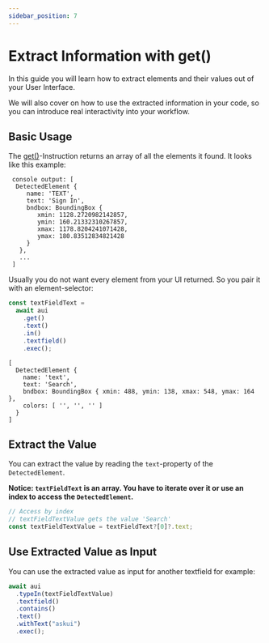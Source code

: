 ```yaml
---
sidebar_position: 7
---
```


# Extract Information with get()
In this guide you will learn how to extract elements and their values out of your User Interface.

We will also cover on how to use the extracted information in your code, so you can introduce real interactivity into your workflow.

## Basic Usage
The [get()](../../api/06-Getters/get.md)-Instruction returns an array of all the elements it found. It looks like this example:

```text 
 console output: [
  DetectedElement {
     name: 'TEXT',
     text: 'Sign In',
     bndbox: BoundingBox {
        xmin: 1128.2720982142857,
        ymin: 160.21332310267857,
        xmax: 1178.8204241071428,
        ymax: 180.83512834821428
     }
   },
   ...
 ]
```

Usually you do not want every element from your UI returned. So you pair it with an element-selector:

```typescript
const textFieldText = 
  await aui
    .get()
    .text()
    .in()
    .textfield()
    .exec();
```



```text
[
  DetectedElement {
    name: 'text',
    text: 'Search',
    bndbox: BoundingBox { xmin: 488, ymin: 138, xmax: 548, ymax: 164 },
    colors: [ '', '', '' ]
  }
]
```

## Extract the Value
You can extract the value by reading the `text`-property of the `DetectedElement`.

**Notice: `textFieldText` is an array. You have to iterate over it or use an index to access the `DetectedElement`.**

```typescript
// Access by index
// textFieldTextValue gets the value 'Search'
const textFieldTextValue = textFieldText?[0]?.text;
```

## Use Extracted Value as Input
You can use the extracted value as input for another textfield for example:

```typescript
await aui
  .typeIn(textFieldTextValue)
  .textfield()
  .contains()
  .text()
  .withText("askui")
  .exec();
```
